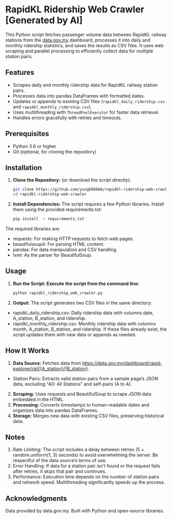 # RapidKL Ridership Web Crawler [Generated by AI]

This Python script fetches passenger volume data between RapidKL railway stations from the [data.gov.my](https://data.gov.my/dashboard/rapid-explorer/rail) dashboard, processes it into daily and monthly ridership statistics, and saves the results as CSV files. It uses web scraping and parallel processing to efficiently collect data for multiple station pairs.

## Features
- Scrapes daily and monthly ridership data for RapidKL railway station pairs.
- Processes data into pandas DataFrames with formatted dates.
- Updates or appends to existing CSV files (`rapidkl_daily_ridership.csv` and `rapidkl_monthly_ridership.csv`).
- Uses multithreading with `ThreadPoolExecutor` for faster data retrieval.
- Handles errors gracefully with retries and timeouts.

## Prerequisites
- Python 3.6 or higher
- Git (optional, for cloning the repository)

## Installation
1. **Clone the Repository:** (or download the script directly):
   ```bash
   git clone https://github.com/yung666666/rapidkl-ridership-web-crawler.git
   cd rapidkl-ridership-web-crawler
   ```
2. **Install Dependencies:**
The script requires a few Python libraries. Install them using the provided requirements.txt:
   ```bash
   pip install -r requirements.txt
   ```
The required libraries are:

- requests: For making HTTP requests to fetch web pages.
- beautifulsoup4: For parsing HTML content.
- pandas: For data manipulation and CSV handling.
- lxml: As the parser for BeautifulSoup.

## Usage
1. **Run the Script: Execute the script from the command line:**
   ```bash
   python rapidkl_ridership_web_crawler.py
   ```
2. **Output:**
The script generates two CSV files in the same directory:
- rapidkl_daily_ridership.csv: Daily ridership data with columns date, A_station, B_station, and ridership.
- rapidkl_monthly_ridership.csv: Monthly ridership data with columns month, A_station, B_station, and ridership.
If these files already exist, the script updates them with new data or appends as needed.

## How It Works
1. **Data Source:** Fetches data from https://data.gov.my/dashboard/rapid-explorer/rail/{A_station}/{B_station}.
- Station Pairs: Extracts valid station pairs from a sample page’s JSON data, excluding "A0: All Stations" and self-pairs (A to A).
2. **Scraping:** Uses requests and BeautifulSoup to scrape JSON data embedded in the HTML.
3. **Processing:** Converts timestamps to human-readable dates and organizes data into pandas DataFrames.
4. **Storage:** Merges new data with existing CSV files, preserving historical data.

## Notes
1. Rate Limiting: The script includes a delay between retries (5 + random.uniform(1, 3) seconds) to avoid overwhelming the server. Be respectful of the data source’s terms of use.
2. Error Handling: If data for a station pair isn’t found or the request fails after retries, it skips that pair and continues.
3. Performance: Execution time depends on the number of station pairs and network speed. Multithreading significantly speeds up the process.

## Acknowledgments
Data provided by data.gov.my.
Built with Python and open-source libraries.
